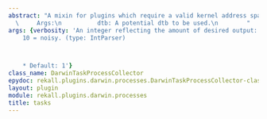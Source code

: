```yaml
---
abstract: "A mixin for plugins which require a valid kernel address space.\n\n   \
  \     Args:\n          dtb: A potential dtb to be used.\n        "
args: {verbosity: 'An integer reflecting the amount of desired output: 0 = quiet,
    10 = noisy. (type: IntParser)



    * Default: 1'}
class_name: DarwinTaskProcessCollector
epydoc: rekall.plugins.darwin.processes.DarwinTaskProcessCollector-class.html
layout: plugin
module: rekall.plugins.darwin.processes
title: tasks
---
```

